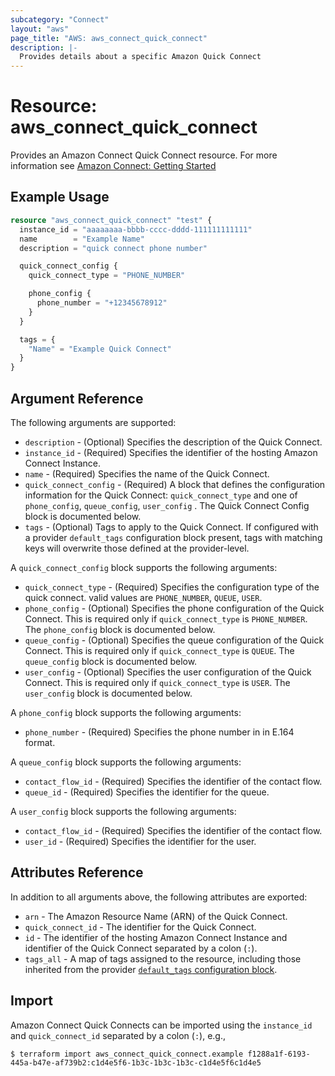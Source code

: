 ```yaml
---
subcategory: "Connect"
layout: "aws"
page_title: "AWS: aws_connect_quick_connect"
description: |-
  Provides details about a specific Amazon Quick Connect
---
```


# Resource: aws_connect_quick_connect

Provides an Amazon Connect Quick Connect resource. For more information see
[Amazon Connect: Getting Started](https://docs.aws.amazon.com/connect/latest/adminguide/amazon-connect-get-started.html)

## Example Usage

```terraform
resource "aws_connect_quick_connect" "test" {
  instance_id = "aaaaaaaa-bbbb-cccc-dddd-111111111111"
  name        = "Example Name"
  description = "quick connect phone number"

  quick_connect_config {
    quick_connect_type = "PHONE_NUMBER"

    phone_config {
      phone_number = "+12345678912"
    }
  }

  tags = {
    "Name" = "Example Quick Connect"
  }
}
```

## Argument Reference

The following arguments are supported:

* `description` - (Optional) Specifies the description of the Quick Connect.
* `instance_id` - (Required) Specifies the identifier of the hosting Amazon Connect Instance.
* `name` - (Required) Specifies the name of the Quick Connect.
* `quick_connect_config` - (Required) A block that defines the configuration information for the Quick Connect: `quick_connect_type` and one of `phone_config`, `queue_config`, `user_config` . The Quick Connect Config block is documented below.
* `tags` - (Optional) Tags to apply to the Quick Connect. If configured with a provider `default_tags` configuration block present, tags with matching keys will overwrite those defined at the provider-level.

A `quick_connect_config` block supports the following arguments:

* `quick_connect_type` - (Required) Specifies the configuration type of the quick connect. valid values are `PHONE_NUMBER`, `QUEUE`, `USER`.
* `phone_config` - (Optional) Specifies the phone configuration of the Quick Connect. This is required only if `quick_connect_type` is `PHONE_NUMBER`. The `phone_config` block is documented below.
* `queue_config` - (Optional) Specifies the queue configuration of the Quick Connect. This is required only if `quick_connect_type` is `QUEUE`. The `queue_config` block is documented below.
* `user_config` - (Optional) Specifies the user configuration of the Quick Connect. This is required only if `quick_connect_type` is `USER`. The `user_config` block is documented below.

A `phone_config` block supports the following arguments:

* `phone_number` - (Required) Specifies the phone number in in E.164 format.

A `queue_config` block supports the following arguments:

* `contact_flow_id` - (Required) Specifies the identifier of the contact flow.
* `queue_id` - (Required) Specifies the identifier for the queue.

A `user_config` block supports the following arguments:

* `contact_flow_id` - (Required) Specifies the identifier of the contact flow.
* `user_id` - (Required) Specifies the identifier for the user.

## Attributes Reference

In addition to all arguments above, the following attributes are exported:

* `arn` - The Amazon Resource Name (ARN) of the Quick Connect.
* `quick_connect_id` - The identifier for the Quick Connect.
* `id` - The identifier of the hosting Amazon Connect Instance and identifier of the Quick Connect separated by a colon (`:`).
* `tags_all` - A map of tags assigned to the resource, including those inherited from the provider [`default_tags` configuration block](/docs/providers/aws/index.html#default_tags-configuration-block).

## Import

Amazon Connect Quick Connects can be imported using the `instance_id` and `quick_connect_id` separated by a colon (`:`), e.g.,

```
$ terraform import aws_connect_quick_connect.example f1288a1f-6193-445a-b47e-af739b2:c1d4e5f6-1b3c-1b3c-1b3c-c1d4e5f6c1d4e5
```
